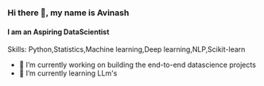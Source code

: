 ### Hi there 👋, my name is Avinash
#### I am an Aspiring DataScientist

Skills: Python,Statistics,Machine learning,Deep learning,NLP,Scikit-learn

- 🔭 I’m currently working on building the end-to-end datascience projects 
- 🌱 I’m currently learning LLm's 






